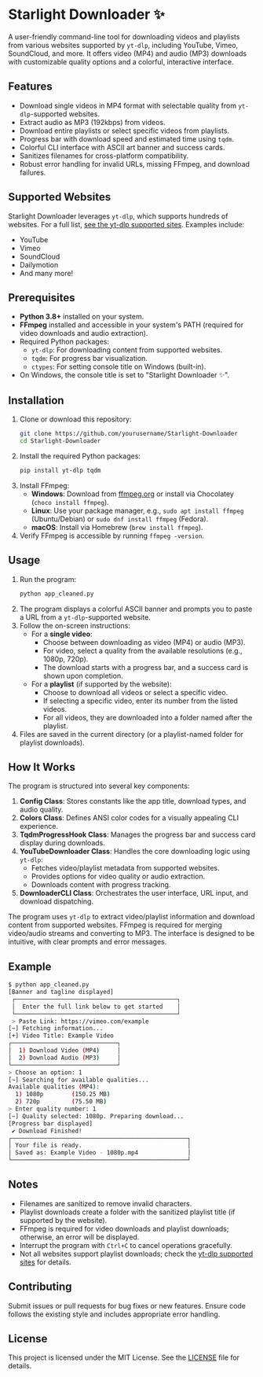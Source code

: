 # Starlight Downloader ✨

A user-friendly command-line tool for downloading videos and playlists from various websites supported by `yt-dlp`, including YouTube, Vimeo, SoundCloud, and more. It offers video (MP4) and audio (MP3) downloads with customizable quality options and a colorful, interactive interface.

## Features
- Download single videos in MP4 format with selectable quality from `yt-dlp`-supported websites.
- Extract audio as MP3 (192kbps) from videos.
- Download entire playlists or select specific videos from playlists.
- Progress bar with download speed and estimated time using `tqdm`.
- Colorful CLI interface with ASCII art banner and success cards.
- Sanitizes filenames for cross-platform compatibility.
- Robust error handling for invalid URLs, missing FFmpeg, and download failures.

## Supported Websites
Starlight Downloader leverages `yt-dlp`, which supports hundreds of websites. For a full list, [see the yt-dlp supported sites](https://github.com/yt-dlp/yt-dlp/blob/master/supportedsites.md?plain=1). Examples include:
- YouTube
- Vimeo
- SoundCloud
- Dailymotion
- And many more!

## Prerequisites
- **Python 3.8+** installed on your system.
- **FFmpeg** installed and accessible in your system's PATH (required for video downloads and audio extraction).
- Required Python packages:
  - `yt-dlp`: For downloading content from supported websites.
  - `tqdm`: For progress bar visualization.
  - `ctypes`: For setting console title on Windows (built-in).
- On Windows, the console title is set to "Starlight Downloader ✨".

## Installation
1. Clone or download this repository:
   ```bash
   git clone https://github.com/yourusername/Starlight-Downloader
   cd Starlight-Downloader
   ```
2. Install the required Python packages:
   ```bash
   pip install yt-dlp tqdm
   ```
3. Install FFmpeg:
   - **Windows**: Download from [ffmpeg.org](https://ffmpeg.org/download.html) or install via Chocolatey (`choco install ffmpeg`).
   - **Linux**: Use your package manager, e.g., `sudo apt install ffmpeg` (Ubuntu/Debian) or `sudo dnf install ffmpeg` (Fedora).
   - **macOS**: Install via Homebrew (`brew install ffmpeg`).
4. Verify FFmpeg is accessible by running `ffmpeg -version`.

## Usage
1. Run the program:
   ```bash
   python app_cleaned.py
   ```
2. The program displays a colorful ASCII banner and prompts you to paste a URL from a `yt-dlp`-supported website.
3. Follow the on-screen instructions:
   - For a **single video**:
     - Choose between downloading as video (MP4) or audio (MP3).
     - For video, select a quality from the available resolutions (e.g., 1080p, 720p).
     - The download starts with a progress bar, and a success card is shown upon completion.
   - For a **playlist** (if supported by the website):
     - Choose to download all videos or select a specific video.
     - If selecting a specific video, enter its number from the listed videos.
     - For all videos, they are downloaded into a folder named after the playlist.
4. Files are saved in the current directory (or a playlist-named folder for playlist downloads).

## How It Works
The program is structured into several key components:

1. **Config Class**: Stores constants like the app title, download types, and audio quality.
2. **Colors Class**: Defines ANSI color codes for a visually appealing CLI experience.
3. **TqdmProgressHook Class**: Manages the progress bar and success card display during downloads.
4. **YouTubeDownloader Class**: Handles the core downloading logic using `yt-dlp`:
   - Fetches video/playlist metadata from supported websites.
   - Provides options for video quality or audio extraction.
   - Downloads content with progress tracking.
5. **DownloaderCLI Class**: Orchestrates the user interface, URL input, and download dispatching.

The program uses `yt-dlp` to extract video/playlist information and download content from supported websites. FFmpeg is required for merging video/audio streams and converting to MP3. The interface is designed to be intuitive, with clear prompts and error messages.

## Example
```bash
$ python app_cleaned.py
[Banner and tagline displayed]
 ┌──────────────────────────────────────────────┐
 │  Enter the full link below to get started    │
 └──────────────────────────────────────────────┘
 > Paste Link: https://vimeo.com/example
[~] Fetching information...
[+] Video Title: Example Video
┌──────────────────────────────┐
│  1) Download Video (MP4)     │
│  2) Download Audio (MP3)     │
└──────────────────────────────┘
> Choose an option: 1
[~] Searching for available qualities...
Available qualities (MP4):
  1) 1080p        (150.25 MB)
  2) 720p         (75.50 MB)
> Enter quality number: 1
[~] Quality selected: 1080p. Preparing download...
[Progress bar displayed]
 ✔ Download Finished!
┌──────────────────────────────────────────────────┐
│ Your file is ready.                              │
│ Saved as: Example Video - 1080p.mp4              │
└──────────────────────────────────────────────────┘
```

## Notes
- Filenames are sanitized to remove invalid characters.
- Playlist downloads create a folder with the sanitized playlist title (if supported by the website).
- FFmpeg is required for video downloads and playlist downloads; otherwise, an error will be displayed.
- Interrupt the program with `Ctrl+C` to cancel operations gracefully.
- Not all websites support playlist downloads; check the [yt-dlp supported sites](https://github.com/yt-dlp/yt-dlp/blob/master/supportedsites.md?plain=1) for details.

## Contributing
Submit issues or pull requests for bug fixes or new features. Ensure code follows the existing style and includes appropriate error handling.

## License
This project is licensed under the MIT License. See the [LICENSE](LICENSE) file for details.
